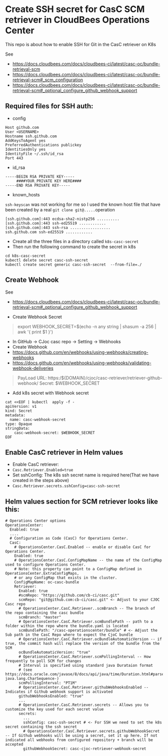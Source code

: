 # Create SSH secret for CasC SCM retriever in CloudBees Operations Center

This repo is about how to enable SSH for Git in the CasC retriever on K8s

See
* https://docs.cloudbees.com/docs/cloudbees-ci/latest/casc-oc/bundle-retrieval-scm
* https://docs.cloudbees.com/docs/cloudbees-ci/latest/casc-oc/bundle-retrieval-scm#_scm_configuration 
* https://docs.cloudbees.com/docs/cloudbees-ci/latest/casc-oc/bundle-retrieval-scm#_optional_configure_github_webhook_support

## Required files for SSH auth:

*  config 
```
Host github.com
User <USERNAME>
Hostname ssh.github.com
AddKeysToAgent yes
PreferredAuthentications publickey
IdentitiesOnly yes
IdentityFile ~/.ssh/id_rsa
Port 443
```

* id_rsa 

```
-----BEGIN RSA PRIVATE KEY-----
     ####YOUR_PRIVATE KEY HERE####
-----END RSA PRIVATE KEY-----
```

* known_hosts

`ssh-keyscan` was not working for me so I used the known host file that have been created by a real `git clone git@.....`operation

```
[ssh.github.com]:443 ecdsa-sha2-nistp256 ..........
[ssh.github.com]:443 ssh-ed25519 ............
[ssh.github.com]:443 ssh-rsa ..................
ssh.github.com ssh-ed25519 ............
```

* Create all the three files in a directory called `k8s-casc-secret` 
* Then run the following command to create the secret in k8s

```
cd k8s-casc-secret
kubectl delete secret casc-ssh-secret
kubectl create secret generic casc-ssh-secret  --from-file=./
```

## Create Webhook 

See 
* https://docs.cloudbees.com/docs/cloudbees-ci/latest/casc-oc/bundle-retrieval-scm#_optional_configure_github_webhook_support


* Create Webhook Secret 

> export WEBHOOK_SECRET=$(echo -n any string | shasum -a 256 | awk '{ print $1 }') 


* In GitHub -> CJoc casc repo -> Setting -> Webhooks
* Create Webhook
 * https://docs.github.com/en/webhooks/using-webhooks/creating-webhooks
 * https://docs.github.com/en/webhooks/using-webhooks/validating-webhook-deliveries


> PayLoad URL: https:/${DOMAIN}/cjoc/casc-retriever/retriever-github-webhook/
> Secret: $WEBHOOK_SECRET

* Add k8s secret with Webhook secret

```
cat <<EOF | kubectl  apply -f -
apiVersion: v1
kind: Secret
metadata:
  name: casc-webhook-secret
type: Opaque
stringData:
    casc-webhook-secret: $WEBHOOK_SECRET
EOF
```



## Enable CasC retriever in Helm values
  * Enable  CasC retriever: 
  * `Casc.Retriever.Enabled=true`
  * Set sshConfig: The k8s ssh secret name is required here(That we have created in the steps above)
  * `Casc.Retriever.secrets.sshConfig=casc-ssh-secret`

## Helm values section for SCM retriever looks like this:

```
# Operations Center options
OperationsCenter:
  Enabled: true
  ....
  # Configuration as Code (CasC) for Operations Center.
  CasC:
    # OperationsCenter.CasC.Enabled -- enable or disable CasC for Operations Center.
    Enabled: true
    # OperationsCenter.CasC.ConfigMapName -- the name of the ConfigMap used to configure Operations Center.
    # Note: this property can point to a ConfigMap defined in OperationsCenter.ExtraConfigMaps,
    # or any ConfigMap that exists in the cluster.
    ConfigMapName: oc-casc-bundle
    Retriever:
      Enabled: true
      #scmRepo: "https://github.com/cb-ci/casc.git"
      scmRepo: "git@github.com:cb-ci/casc.git" <- Adjust to your CJOC Casc repo
      # OperationsCenter.CasC.Retriever..scmBranch -- The branch of the repo containing the casc bundle
      scmBranch: "master"
      # OperationsCenter.CasC.Retriever.scmBundlePath -- path to a folder within the repo where the bundle.yaml is located
      scmBundlePath: "/casc-operationscenter/bundle" # <- Adjust the Sub path in the CasC Repo where to expect the CjoC bundle 
      # OperationsCenter.CasC.Retriever.ocBundleAutomaticVersion -- if true, the commit hash will replace the version of the bundle from the SCM
      ocBundleAutomaticVersion: "true"
      # OperationsCenter.CasC.Retriever.scmPollingInterval -- How frequently to poll SCM for changes
      # Interval is specified using standard java Durataion format
      # (see https://docs.oracle.com/javase/8/docs/api/java/time/Duration.html#parse-java.lang.CharSequence-)
      scmPollingInterval: "PT1M"
      # OperationsCenter.CasC.Retriever.githubWebhooksEnabled -- Indicates if Github webhook support is activated
      githubWebhooksEnabled: "true"
      ...
      # OperationsCenter.CasC.Retriever.secrets -- Allows you to customize the key used for each secret value
      secrets:
        ...
        sshConfig: casc-ssh-secret # <- For SSH we need to set the k8s secret containing the ssh secret 
        # OperationsCenter.CasC.Retriever.secrets.githubWebhookSecret -- If Github webhooks will be using a secret, set it up here. If not indicated all webhooks from configured repository + branch will be accepted
        githubWebhookSecret: casc-cjoc-retriever-webhook-secret

```

